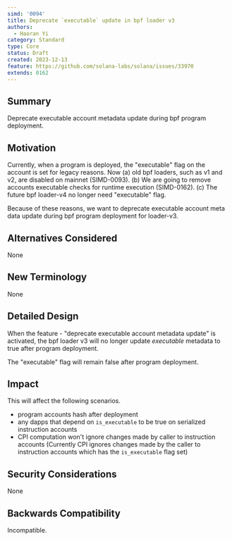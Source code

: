 ```yaml
---
simd: '0094'
title: Deprecate `executable` update in bpf loader v3
authors:
  - Haoran Yi
category: Standard
type: Core
status: Draft
created: 2023-12-13
feature: https://github.com/solana-labs/solana/issues/33970
extends: 0162
---
```


## Summary

Deprecate executable account metadata update during bpf program deployment.

## Motivation

Currently, when a program is deployed, the "executable" flag on the account is
set for legacy reasons. Now (a) old bpf loaders, such as v1 and v2, are disabled
on mainnet (SIMD-0093). (b) We are going to remove accounts executable checks
for runtime execution (SIMD-0162). (c) The future bpf loader-v4 no longer need
"executable" flag.

Because of these reasons, we want to deprecate executable account meta data
update during bpf program deployment for loader-v3.

## Alternatives Considered

None

## New Terminology

None

## Detailed Design

When the feature - "deprecate executable account metadata update" is activated,
the bpf loader v3 will no longer update *executable* metadata to true after
program deployment.

The "executable" flag will remain false after program deployment.

## Impact

This will affect the following scenarios.

- program accounts hash after deployment
- any dapps that depend on `is_executable` to be true on serialized instruction accounts
- CPI computation won't ignore changes made by caller to instruction accounts
  (Currently CPI ignores changes made by the caller to instruction accounts
  which has the `is_executable` flag set)

## Security Considerations

None

## Backwards Compatibility

Incompatible.
